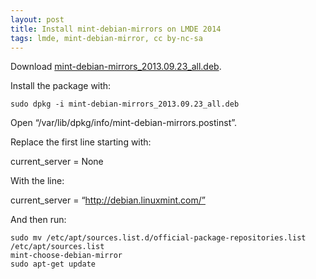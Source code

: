```yaml
---
layout: post
title: Install mint-debian-mirrors on LMDE 2014
tags: lmde, mint-debian-mirror, cc by-nc-sa
---
```


Download [mint-debian-mirrors_2013.09.23_all.deb](http://packages.linuxmint.com/pool/main/m/mint-debian-mirrors/mint-debian-mirrors_2013.09.23_all.deb).

Install the package with:

```
sudo dpkg -i mint-debian-mirrors_2013.09.23_all.deb
```

Open “/var/lib/dpkg/info/mint-debian-mirrors.postinst”.

Replace the first line starting with:

current_server = None

With the line:

current_server = “http://debian.linuxmint.com/”

And then run:

```
sudo mv /etc/apt/sources.list.d/official-package-repositories.list /etc/apt/sources.list
mint-choose-debian-mirror
sudo apt-get update
```
